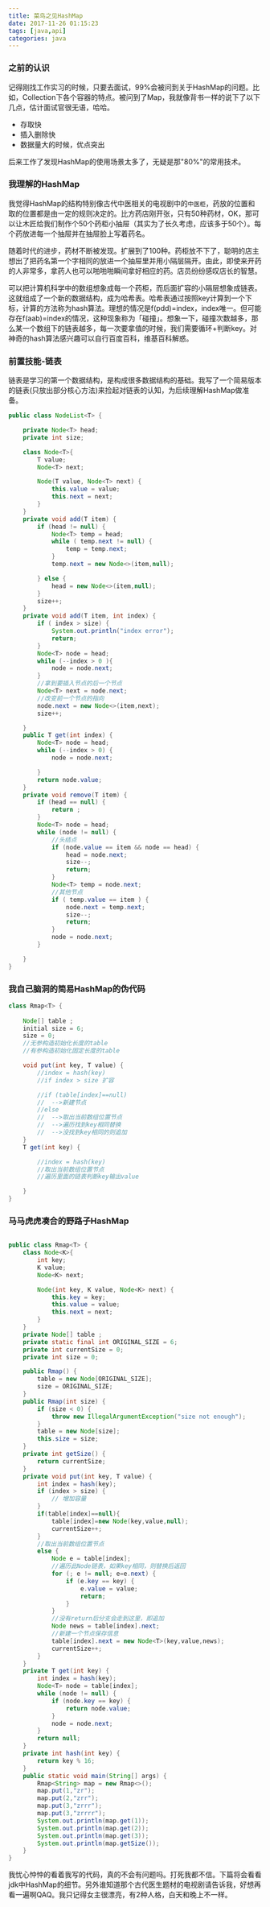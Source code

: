 ```yaml
---
title: 菜鸟之见HashMap
date: 2017-11-26 01:15:23
tags: [java,api]
categories: java
---
```




### 之前的认识
记得刚找工作实习的时候，只要去面试，99%会被问到关于HashMap的问题。比如，Collection下各个容器的特点。被问到了Map，我就像背书一样的说下了以下几点，估计面试官很无语，哈哈。

- 存取快
- 插入删除快
- 数据量大的时候，优点突出

后来工作了发现HashMap的使用场景太多了，无疑是那"80%"的常用技术。

### 我理解的HashMap
我觉得HashMap的结构特别像古代中医相关的电视剧中的`中医柜`，药放的位置和取的位置都是由一定的规则决定的。比方药店刚开张，只有50种药材，OK，那可以让木匠给我们制作个50个药柜小抽屉（其实为了长久考虑，应该多于50个）。每个药放进每一个抽屉并在抽屉脸上写着药名。

随着时代的进步，药材不断被发现。扩展到了100种。药柜放不下了，聪明的店主想出了把药名第一个字相同的放进一个抽屉里并用小隔层隔开。由此，即使来开药的人非常多，拿药人也可以啪啪啪瞬间拿好相应的药。店员纷纷感叹店长的智慧。

可以把计算机科学中的数组想象成每一个药柜，而后面扩容的小隔层想象成链表。这就组成了一个新的数据结构，成为哈希表。哈希表通过按照key计算到一个下标，计算的方法称为hash算法。理想的情况是f(pdd)=index，index唯一。但可能存在f(aab)=index的情况，这种现象称为「碰撞」。想象一下，碰撞次数越多，那么某一个数组下的链表越多，每一次要拿值的时候，我们需要循环+判断key。对神奇的hash算法感兴趣可以自行百度百科，维基百科解惑。

### 前置技能-链表
链表是学习的第一个数据结构，是构成很多数据结构的基础。我写了一个简易版本的链表(只放出部分核心方法)来捡起对链表的认知，为后续理解HashMap做准备。

```java
public class NodeList<T> {

	private Node<T> head;
	private int size;

	class Node<T>{
		T value;
		Node<T> next;

		Node(T value, Node<T> next) {
			this.value = value;
			this.next = next;
		}
	}
	private void add(T item) {
		if (head != null) {
			Node<T> temp = head;
			while ( temp.next != null) {
				temp = temp.next;
			}
			temp.next = new Node<>(item,null);

		} else {
			head = new Node<>(item,null);
		}
		size++;
	}
	private void add(T item, int index) {
		if ( index > size) {
			System.out.println("index error");
			return;
		}
		Node<T> node = head;
		while (--index > 0 ){
			node = node.next;
		}
		//拿到要插入节点的后一个节点
		Node<T> next = node.next;
		//改变前一个节点的指向
		node.next = new Node<>(item,next);
		size++;

	}
	public T get(int index) {
		Node<T> node = head;
		while (--index > 0) {
			node = node.next;

		}
		return node.value;
	}
	private void remove(T item) {
		if (head == null) {
			return ;
		}
		Node<T> node = head;
		while (node != null) {
			//头结点
			if (node.value == item && node == head) {
				head = node.next;
				size--;
				return;
			}
			Node<T> temp = node.next;
			//其他节点
			if ( temp.value == item ) {
				node.next = temp.next;
				size--;
				return;
			}
			node = node.next;
		}

	}
}
```

### 我自己脑洞的简易HashMap的伪代码
```java
class Rmap<T> {
	
	Node[] table ;
	initial size = 6;
	size = 0;
	//无参构造初始化长度的table
	//有参构造初始化固定长度的table

    void put(int key, T value) {
        //index = hash(key)
        //if index > size 扩容

        //if (table[index]==null)
        //  -->新建节点
		//else
        //  -->取出当前数组位置节点
        //  -->遍历找到key相同替换
        //  -->没找到key相同的则追加
	}
    T get(int key) {

        //index = hash(key)
        //取出当前数组位置节点
        //遍历里面的链表判断key输出value

	}
}
```

### 马马虎虎凑合的野路子HashMap

```java

public class Rmap<T> {
	class Node<K>{
		int key;
		K value;
		Node<K> next;

		Node(int key, K value, Node<K> next) {
			this.key = key;
			this.value = value;
			this.next = next;
		}
	}
	private Node[] table ;
	private static final int ORIGINAL_SIZE = 6;
	private int currentSize = 0;
	private int size = 0;

	public Rmap() {
		table = new Node[ORIGINAL_SIZE];
		size = ORIGINAL_SIZE;
	}
	public Rmap(int size) {
		if (size < 0) {
			throw new IllegalArgumentException("size not enough");
		}
		table = new Node[size];
		this.size = size;
	}
	private int getSize() {
		return currentSize;
	}
	private void put(int key, T value) {
		int index = hash(key);
		if (index > size) {
			// 增加容量
		}
		if(table[index]==null){
			table[index]=new Node(key,value,null);
			currentSize++;
		}
		//取出当前数组位置节点
		else {
			Node e = table[index];
			//遍历此Node链表，如果key相同，则替换后返回
			for (; e != null; e=e.next) {
				if (e.key == key) {
					e.value = value;
					return;
				}
			}
			//没有return后分支会走到这里，即追加
			Node news = table[index].next;
			//新建一个节点保存信息
			table[index].next = new Node<T>(key,value,news);
			currentSize++;
		}
	}
	private T get(int key) {
		int index = hash(key);
		Node<T> node = table[index];
		while (node != null) {
			if (node.key == key) {
				return node.value;
			}
			node = node.next;
		}
		return null;
	}
	private int hash(int key) {
		return key % 16;
	}
	public static void main(String[] args) {
		Rmap<String> map = new Rmap<>();
		map.put(1,"zr");
		map.put(2,"zrr");
		map.put(3,"zrrr");
		map.put(3,"zrrrr");
		System.out.println(map.get(1));
		System.out.println(map.get(2));
		System.out.println(map.get(3));
		System.out.println(map.getSize());
	}
}

```

我忧心忡忡的看着我写的代码，真的不会有问题吗。打死我都不信。下篇将会看看jdk中HashMap的细节。另外谁知道那个古代医生题材的电视剧请告诉我，好想再看一遍啊QAQ。我只记得女主很漂亮，有2种人格，白天和晚上不一样。
